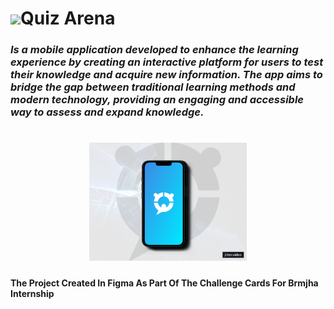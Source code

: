 <h1 align="left"><img src="https://miro.medium.com/v2/resize:fit:1280/0*dy4moFCDSQXWaMF6.gif" width="50"><b>Quiz Arena</b></h1>
<h3> <i>Is a mobile application developed to enhance the learning experience by creating an interactive platform for users to test their knowledge and acquire new information. The app aims to bridge the gap between traditional learning methods and modern technology, providing an engaging and accessible way to assess and expand knowledge. </i></h3>
<h1 align="center"><img src="https://github.com/urfavcrow23/QuizApp/blob/main/Images/Phone-screens-%5Bremix%5D.gif?raw=true" style="width:50%;"></h1>


<h4> The Project Created In Figma As Part Of The Challenge Cards For Brmjha Internship </h4>



